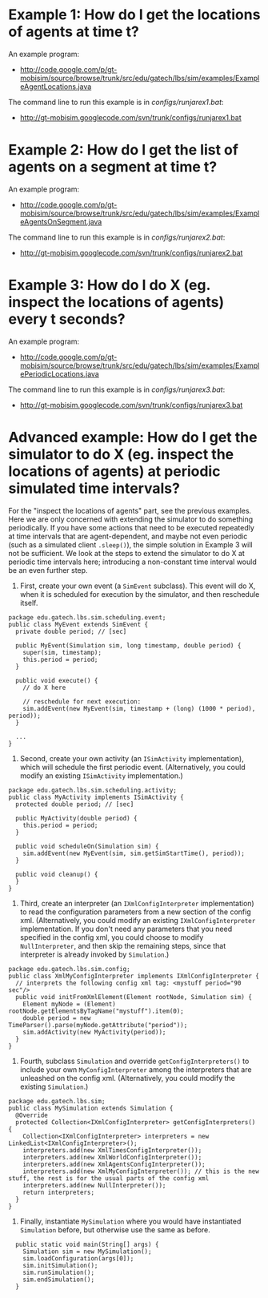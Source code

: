 # Example 1: How do I get the locations of agents at time t? #

An example program:
  * http://code.google.com/p/gt-mobisim/source/browse/trunk/src/edu/gatech/lbs/sim/examples/ExampleAgentLocations.java

The command line to run this example is in _configs/runjarex1.bat_:
  * http://gt-mobisim.googlecode.com/svn/trunk/configs/runjarex1.bat


# Example 2: How do I get the list of agents on a segment at time t? #

An example program:
  * http://code.google.com/p/gt-mobisim/source/browse/trunk/src/edu/gatech/lbs/sim/examples/ExampleAgentsOnSegment.java

The command line to run this example is in _configs/runjarex2.bat_:
  * http://gt-mobisim.googlecode.com/svn/trunk/configs/runjarex2.bat


# Example 3: How do I do X (eg. inspect the locations of agents) every t seconds? #

An example program:
  * http://code.google.com/p/gt-mobisim/source/browse/trunk/src/edu/gatech/lbs/sim/examples/ExamplePeriodicLocations.java

The command line to run this example is in _configs/runjarex3.bat_:
  * http://gt-mobisim.googlecode.com/svn/trunk/configs/runjarex3.bat


# Advanced example: How do I get the simulator to do X (eg. inspect the locations of agents) at periodic simulated time intervals? #
For the "inspect the locations of agents" part, see the previous examples. Here we are only concerned with extending the simulator to do something periodically. If you have some actions that need to be executed repeatedly at time intervals that are agent-dependent, and maybe not even periodic (such as a simulated client `.sleep()`), the simple solution in Example 3 will not be sufficient. We look at the steps to extend the simulator to do X at periodic time intervals here; introducing a non-constant time interval would be an even further step.

  1. First, create your own event (a `SimEvent` subclass). This event will do X, when it is scheduled for execution by the simulator, and then reschedule itself.
```
package edu.gatech.lbs.sim.scheduling.event;
public class MyEvent extends SimEvent {
  private double period; // [sec]

  public MyEvent(Simulation sim, long timestamp, double period) {
    super(sim, timestamp);
    this.period = period;
  }

  public void execute() {
    // do X here

    // reschedule for next execution:
    sim.addEvent(new MyEvent(sim, timestamp + (long) (1000 * period), period));
  }

  ...
}
```
  1. Second, create your own activity (an `ISimActivity` implementation), which will schedule the first periodic event. (Alternatively, you could modify an existing `ISimActivity` implementation.)
```
package edu.gatech.lbs.sim.scheduling.activity;
public class MyActivity implements ISimActivity {
  protected double period; // [sec]

  public MyActivity(double period) {
    this.period = period;
  }

  public void scheduleOn(Simulation sim) {
    sim.addEvent(new MyEvent(sim, sim.getSimStartTime(), period));
  }

  public void cleanup() {
  }
}
```
  1. Third, create an interpreter (an `IXmlConfigInterpreter` implementation) to read the configuration parameters from a new section of the config xml. (Alternatively, you could modify an existing `IXmlConfigInterpreter` implementation. If you don't need any parameters that you need specified in the config xml, you could choose to modify `NullInterpreter`, and then skip the remaining steps, since that interpreter is already invoked by `Simulation`.)
```
package edu.gatech.lbs.sim.config;
public class XmlMyConfigInterpreter implements IXmlConfigInterpreter {
  // interprets the following config xml tag: <mystuff period="90 sec"/>
  public void initFromXmlElement(Element rootNode, Simulation sim) {
    Element myNode = (Element) rootNode.getElementsByTagName("mystuff").item(0);
    double period = new TimeParser().parse(myNode.getAttribute("period"));
    sim.addActivity(new MyActivity(period));
  }
}
```
  1. Fourth, subclass `Simulation` and override `getConfigInterpreters()` to include your own `MyConfigInterpreter` among the interpreters that are unleashed on the config xml. (Alternatively, you could modify the existing `Simulation`.)
```
package edu.gatech.lbs.sim;
public class MySimulation extends Simulation {
  @Override
  protected Collection<IXmlConfigInterpreter> getConfigInterpreters() {
    Collection<IXmlConfigInterpreter> interpreters = new LinkedList<IXmlConfigInterpreter>();
    interpreters.add(new XmlTimesConfigInterpreter());
    interpreters.add(new XmlWorldConfigInterpreter());
    interpreters.add(new XmlAgentsConfigInterpreter());
    interpreters.add(new XmlMyConfigInterpreter()); // this is the new stuff, the rest is for the usual parts of the config xml
    interpreters.add(new NullInterpreter());
    return interpreters;
  }
}
```
  1. Finally, instantiate `MySimulation` where you would have instantiated `Simulation` before, but otherwise use the same as before.
```
  public static void main(String[] args) {
    Simulation sim = new MySimulation();
    sim.loadConfiguration(args[0]);
    sim.initSimulation();
    sim.runSimulation();
    sim.endSimulation();
  }
```